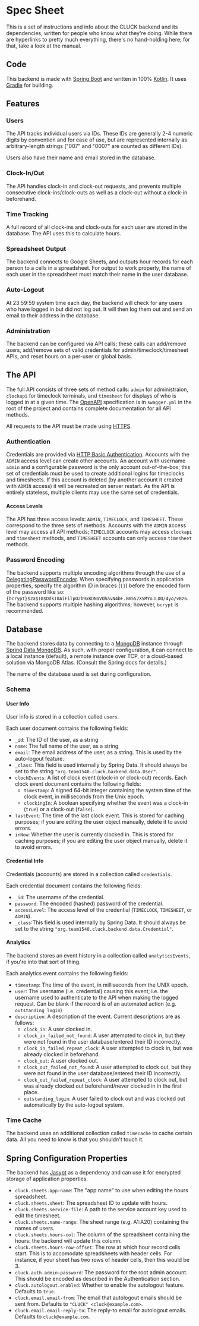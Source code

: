 # Spec Sheet

This is a set of instructions and info about the CLUCK backend and its dependencies, written for people who know what they're doing. While there are hyperlinks to pretty much everything, there's no hand-holding here; for that, take a look at the manual.

## Code

This backend is made with [Spring Boot](https://spring.io/projects/spring-boot) and written in 100% [Kotlin](https://kotlinlang.org/). It uses [Gradle](https://gradle.org/) for building.

## Features

### Users

The API tracks individual users via IDs. These IDs are generally 2-4 numeric digits by convention and for ease of use, but are represented internally as arbitrary-length strings ("007" and "0007" are counted as different IDs).

Users also have their name and email stored in the database. 

### Clock-In/Out

The API handles clock-in and clock-out requests, and prevents multiple consecutive clock-ins/clock-outs as well as a clock-out without a clock-in beforehand. 

### Time Tracking

A full record of all clock-ins and clock-outs for each user are stored in the database. The API uses this to calculate hours.

### Spreadsheet Output

The backend connects to Google Sheets, and outputs hour records for each person to a cells in a spreadsheet. For output to work properly, the name of each user in the spreadsheet must match their name in the user database.

### Auto-Logout

At 23:59:59 system time each day, the backend will check for any users who have logged in but did not log out. It will then log them out and send an email to their address in the database.

### Administration

The backend can be configured via API calls; these calls can add/remove users, add/remove sets of valid credentials for admin/timeclock/timesheet APIs, and reset hours on a per-user or global basis.

## The API

The full API consists of three sets of method calls: `admin` for administraion, `clockapi` for timeclock terminals, and `timesheet` for displays of who is logged in at a given time. The [OpenAPI](https://www.openapis.org/) specification is in `swagger.yml` in the root of the project and contains complete documentation for all API methods.

All requests to the API must be made using [HTTPS](https://en.wikipedia.org/wiki/HTTPS).

### Authentication

Credentials are provided via [HTTP Basic Authentication](https://en.wikipedia.org/wiki/Basic_access_authentication#Security). Accounts with the `ADMIN` access level can create other accounts. An account with username `admin` and a configurable password is the only account out-of-the-box; this set of credentials must be used to create additional logins for timeclocks and timesheets. If this account is deleted (by another account it created with `ADMIN` access) it will be recreated on server restart. As the API is entirely stateless, multiple clients may use the same set of credentials. 

#### Access Levels

The API has three access levels: `ADMIN`, `TIMECLOCK`, and `TIMESHEET`. These correspond to the three sets of methods. Accounts with the `ADMIN` access level may access all API methods; `TIMECLOCK` accounts may access `clockapi` and `timesheet` methods, and `TIMESHEET` accounts can only access `timesheet` methods.

### Password Encoding

The backend supports multiple encoding algorithms through the use of a [DelegatingPasswordEncoder](https://docs.spring.io/spring-security/site/docs/current/api/org/springframework/security/crypto/password/DelegatingPasswordEncoder.html). When specifying passwords in application properties, specify the algorithm ID in braces (`{}`) before the encoded form of the password like so:`{bcrypt}$2a$10$DdkI8AiFilpO2b9xKDNaVOhavN4bF.8m557X5MYoJLDD/4yo/vBz6`. The backend supports multiple hashing algorithms; however, `bcrypt` is recommended.

## Database

The backend stores data by connecting to a [MongoDB](https://www.mongodb.com/) instance through [Spring Data MongoDB](https://projects.spring.io/spring-data-mongodb/). As such, with proper configuration, it can connect to a local instance (default), a remote instance over TCP, or a cloud-based solution via MongoDB Atlas. (Consult the Spring docs for details.)

The name of the database used is set during configuration.

### Schema

#### User Info

User info is stored in a collection called `users`.

Each user document contains the following fields:

- `_id`: The ID of the user, as a string
- `name`: The full name of the user, as a string
- `email`: The email address of the user, as a string. This is used by the auto-logout feature.
- `_class`: This field is used internally by Spring Data. It should always be set to the string `"org.team1540.cluck.backend.data.User"`.
- `clockEvents`: A list of clock event (clock-in or clock-out) records. Each clock event document contains the following fields:
  - `timestamp`: A signed 64-bit integer containing the system time of the clock event, in milliseconds from the Unix epoch.
  - `clockingIn`: A boolean specifying whether the event was a clock-in (`true`) or a clock-out (`false`).
- `lastEvent`: The time of the last clock event. This is stored for caching purposes; if you are editing the user object manually, delete it to avoid errors.
- `inNow`: Whether the user is currently clocked in. This is stored for caching purposes; if you are editing the user object manually, delete it to avoid errors.

#### Credential Info

Credentials (accounts) are stored in a collection called `credentials`.

Each credential document contains the following fields:

* `_id`: The username of the credential.
* `password`: The encoded (hashed) password of the credential.
* `accessLevel`: The access level of the credential (`TIMECLOCK`, `TIMESHEET`, or `ADMIN`).
* `_class`:This field is used internally by Spring Data. It should always be set to the string `"org.team1540.cluck.backend.data.Credential"`.

#### Analytics

The backend stores an event history in a collection called `analyticsEvents`, if you're into that sort of thing.

Each analytics event contains the following fields:

- `timestamp`: The time of the event, in milliseconds from the UNIX epoch.
- `user`: The username (i.e. credential) causing this event; i.e. the username used to authenticate to the API when making the logged request. Can be blank if the record is of an automated action (e.g. `outstanding_login`)
- `description`: A description of the event. Current descriptions are as follows:
  - `clock_in`: A user clocked in.
  - `clock_in_failed_not_found`: A user attempted to clock in, but they were not found in the user database/entered their ID incorrectly.
  - `clock_in_failed_repeat_clock`: A user attempted to clock in, but was already clocked in beforehand.
  - `clock_out`: A user clocked out.
  - `clock_out_failed_not_found`: A user attempted to clock out, but they were not found in the user database/entered their ID incorrectly.
  - `clock_out_failed_repeat_clock`: A user attempted to clock out, but was already clocked out beforehand/never clocked in in the first place.
  - `outstanding_login`: A user failed to clock out and was clocked out automatically by the auto-logout system.

### Time Cache

The backend uses an additional collection called `timecache` to cache certain data. All you need to know is  that you shouldn't touch it.

## Spring Configuration Properties

The backend has [Jasypt](https://github.com/ulisesbocchio/jasypt-spring-boot) as a dependency and can use it for encrypted storage of application properties.

- `cluck.sheets.app-name`: The "app name" to use when editing the hours spreadsheet.
- `cluck.sheets.sheet`: The spreadsheet ID to update with hours.
- `cluck.sheets.service-file`: A path to the service account key used to edit the timesheet.
- `cluck.sheets.name-range`: The sheet range (e.g. A1:A20) containing the names of users.
- `cluck.sheets.hours-col`:  The column of the spreadsheet containing the hours: the backend will update this column.
- `cluck.sheets.hours-row-offset`: The row at which hour record cells start. This is to accomodate spreadsheets with header cells. For instance, if your sheet has two rows of header cells, then this would be 3.
- `cluck.auth.admin-password`: The password for the root admin account. This should be encoded as described in the Authentication section.
- `cluck.autologout.enabled`: Whether to enable the autologout feature. Defaults to `true`.
- `cluck.email.email-from`: The email that autologout emails should be sent from. Defaults to `"CLUCK" <cluck@example.com>`.
- `cluck.email.email-reply-to`: The reply-to email for autologout emails. Defaults to `cluck@example.com`.
